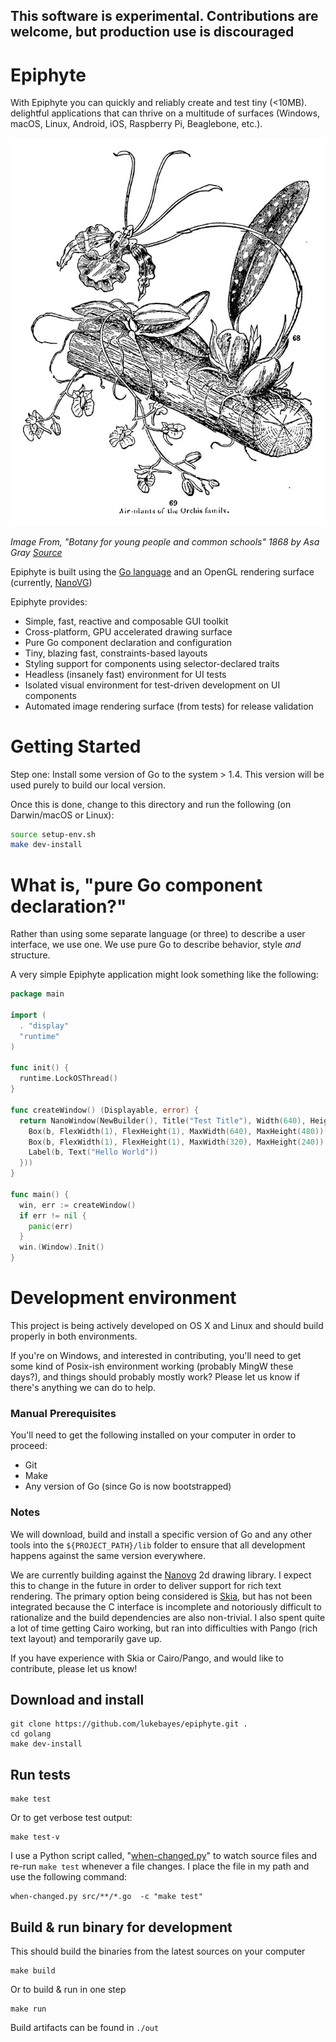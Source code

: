 
## This software is experimental. Contributions are welcome, but production use is discouraged

# Epiphyte

With Epiphyte you can quickly and reliably create and test tiny (<10MB). delightful applications that can thrive on a multitude of surfaces (Windows, macOS, Linux, Android, iOS, Raspberry Pi, Beaglebone, etc.).

![Epiphyte plant illustration from 1868](media/epiphyte.jpg)

*Image From, "Botany for young people and common schools" 1868 by Asa Gray [Source](https://commons.wikimedia.org/wiki/File:Botany_for_young_people_and_common_schools_(1868)_(20219036949).jpg)*

Epiphyte is built using the [Go language](https://golang.org/) and an OpenGL rendering surface (currently, [NanoVG](https://github.com/memononen/nanovg))

Epiphyte provides:
* Simple, fast, reactive and composable GUI toolkit
* Cross-platform, GPU accelerated drawing surface
* Pure Go component declaration and configuration
* Tiny, blazing fast, constraints-based layouts
* Styling support for components using selector-declared traits
* Headless (insanely fast) environment for UI tests
* Isolated visual environment for test-driven development on UI components
* Automated image rendering surface (from tests) for release validation

# Getting Started

Step one: Install some version of Go to the system > 1.4. This version will be used purely to build our local version.

Once this is done, change to this directory and run the following (on Darwin/macOS or Linux):

```bash
source setup-env.sh
make dev-install
```

# What is, "pure Go component declaration?"
Rather than using some separate language (or three) to describe a user interface, we use one. We use pure Go to describe behavior, style _and_ structure.

A very simple Epiphyte application might look something like the following:
```go
package main

import (
  . "display"
  "runtime"
)

func init() {
  runtime.LockOSThread()
}

func createWindow() (Displayable, error) {
  return NanoWindow(NewBuilder(), Title("Test Title"), Width(640), Height(480), FrameRate(24), Children(func(b Builder) {
    Box(b, FlexWidth(1), FlexHeight(1), MaxWidth(640), MaxHeight(480))
    Box(b, FlexWidth(1), FlexHeight(1), MaxWidth(320), MaxHeight(240))
    Label(b, Text("Hello World"))
  }))
}

func main() {
  win, err := createWindow()
  if err != nil {
    panic(err)
  }
  win.(Window).Init()
}
```

# Development environment
This project is being actively developed on OS X and Linux and should build properly in both environments.

If you're on Windows, and interested in contributing, you'll need to get some kind of Posix-ish environment working (probably MingW these days?), and things should probably mostly work? Please let us know if there's anything we can do to help.

### Manual Prerequisites
You'll need to get the following installed on your computer in order to proceed:
* Git
* Make
* Any version of Go (since Go is now bootstrapped)

### Notes
We will download, build and install a specific version of Go and any other tools into the `${PROJECT_PATH}/lib` folder to ensure that all development happens against the same version everywhere.

We are currently building against the [Nanovg](https://github.com/memononen/nanovg) 2d drawing library. I expect this to change in the future in order to deliver  support for rich text rendering. The primary option being considered is [Skia](https://skia.org/), but has not been integrated because the C interface is incomplete and notoriously difficult to rationalize and the build dependencies are also non-trivial. I also spent quite a lot of time getting Cairo working, but ran into difficulties with Pango (rich text layout) and temporarily gave up.

If you have experience with Skia or Cairo/Pango, and would like to contribute, please let us know!

## Download and install
```
git clone https://github.com/lukebayes/epiphyte.git .
cd golang
make dev-install
```

## Run tests
```
make test
```
Or to get verbose test output:
```
make test-v
```

I use a Python script called, "[when-changed.py](https://github.com/joh/when-changed)" to watch source files and re-run `make test` whenever a file changes. I place the file in my path and use the following command:
```
when-changed.py src/**/*.go  -c "make test"
```

## Build & run binary for development
This should build the binaries from the latest sources on your computer
```
make build
```
Or to build & run in one step
```
make run
```
Build artifacts can be found in `./out`
